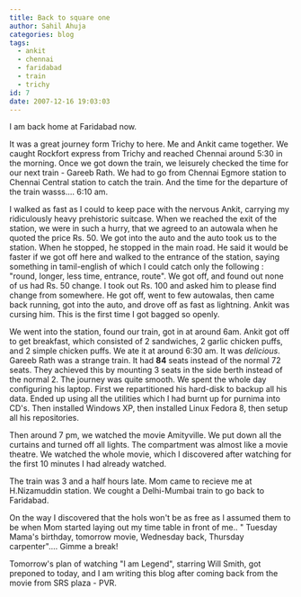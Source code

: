 ```yaml
---
title: Back to square one
author: Sahil Ahuja
categories: blog
tags:
  - ankit
  - chennai
  - faridabad
  - train
  - trichy
id: 7
date: 2007-12-16 19:03:03
---
```


I am back home at Faridabad now.

It was a great journey form Trichy to here. Me and Ankit came together. We caught Rockfort express from Trichy and reached Chennai around 5:30 in the morning. Once we got down the train, we leisurely checked the time for our next train - Gareeb Rath. We had to go from Chennai Egmore station to Chennai Central station to catch the train. And the time for the departure of the train wasss.... 6:10 am.

I walked as fast as I could to keep pace with the nervous Ankit, carrying my ridiculously heavy prehistoric suitcase. When we reached the exit of the station, we were in such a hurry, that we agreed to an autowala when he quoted the price Rs. 50\.  We got into the auto and the auto took us to the station. When he stopped, he stopped in the main road. He said it would be faster if we got off here and walked to the entrance of the station, saying something in tamil-english of which I could catch only the following : "round, longer, less time, entrance, route". We got off, and found out none of us had Rs. 50 change. I took out Rs. 100 and asked him to please find change from somewhere. He got off, went to few autowalas, then came back running, got into the auto, and drove off as fast as lightning. Ankit was cursing him. This is the first time I got bagged so openly.

We went into the station, found our train, got in at around 6am. Ankit got off to get breakfast, which consisted of 2 sandwiches, 2 garlic chicken puffs, and 2 simple chicken puffs. We ate it at around 6:30 am. It was _delicious_. Gareeb Rath was a strange train. It had **84** seats instead of the normal 72 seats. They achieved this by mounting 3 seats in the side berth instead of the normal 2\. The journey was quite smooth. We spent the whole day configuring his laptop. First we repartitioned his hard-disk to backup all his data. Ended up using all the utilities which I had burnt up for purnima into CD's. Then installed Windows XP, then installed Linux Fedora 8, then setup all his repositories.

Then around 7 pm, we watched the movie Amityville. We put down all the curtains and turned off all lights. The compartment was almost like a movie theatre. We watched the whole movie, which I discovered after watching for the first 10 minutes I had already watched.

The train was 3 and a half hours late. Mom came to recieve me at H.Nizamuddin station. We cought a Delhi-Mumbai train to go back to Faridabad.

On the way I discovered that the hols won't be as free as I assumed them to be when Mom started laying out my time table in front of me.. " Tuesday Mama's birthday, tomorrow movie, Wednesday back, Thursday carpenter".... Gimme a break!

Tomorrow's plan of watching "I am Legend", starring Will Smith, got preponed to today, and I am writing this blog after coming back from the movie from SRS plaza - PVR.